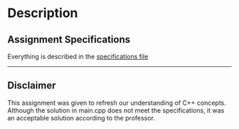 # Description
## Assignment Specifications
Everything is described in the [specifications file](./stringManip%20-%20Specifications.pdf)
___
## Disclaimer
This assignment was given to refresh our understanding of C++ concepts. Although the solution in main.cpp does not meet the specifications, it was an acceptable solution according to the professor.